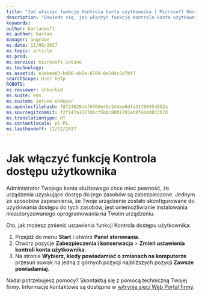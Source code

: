 ```yaml
---
title: "Jak włączyć funkcję Kontrola konta użytkownika | Microsoft Docs"
description: "Dowiedz się, jak włączyć funkcję Kontrola konta użytkownika, aby uzyskać dostęp do zasobów firmy."
keywords: 
author: barlanmsft
ms.author: barlan
manager: angrobe
ms.date: 11/06/2017
ms.topic: article
ms.prod: 
ms.service: microsoft-intune
ms.technology: 
ms.assetid: e3ebea03-bd06-4b5e-8709-0a504c5d7bf7
searchScope: User help
ROBOTS: 
ms.reviewer: shburbid
ms.suite: ems
ms.custom: intune-enduser
ms.openlocfilehash: f8f24629cbf6768e49c244ee6dfe31f0035d052a
ms.sourcegitcommit: f2f147a1177d1cf5bbc8001701eb8f44dd833b7d
ms.translationtype: HT
ms.contentlocale: pl-PL
ms.lasthandoff: 12/12/2017
---
```

# <a name="how-to-enable-user-access-control"></a>Jak włączyć funkcję Kontrola dostępu użytkownika

Administrator Twojego konta służbowego chce mieć pewność, że urządzenia uzyskujące dostęp do jego zasobów są zabezpieczone. Jednym ze sposobów zapewnienia, że Twoje urządzenie zostało skonfigurowane do uzyskiwania dostępu do tych zasobów, jest uniemożliwianie instalowania nieautoryzowanego oprogramowania na Twoim urządzeniu.

Oto, jak możesz zmienić ustawienia funkcji Kontrola dostępu użytkownika:

1. Przejdź do menu **Start** i otwórz **Panel sterowania**.
2. Otwórz pozycje **Zabezpieczenia i konserwacja** > **Zmień ustawienia kontroli konta użytkownika**.
3. Na stronie **Wybierz, kiedy powiadamiać o zmianach na komputerze** przesuń suwak na jedną z górnych pozycji najbliższych pozycji **Zawsze powiadamiaj**.

Nadal potrzebujesz pomocy? Skontaktuj się z pomocą techniczną Twojej firmy. Informacje kontaktowe są dostępne w [witrynie sieci Web Portal firmy](https://portal.manage.microsoft.com#HelpDeskDialog).
